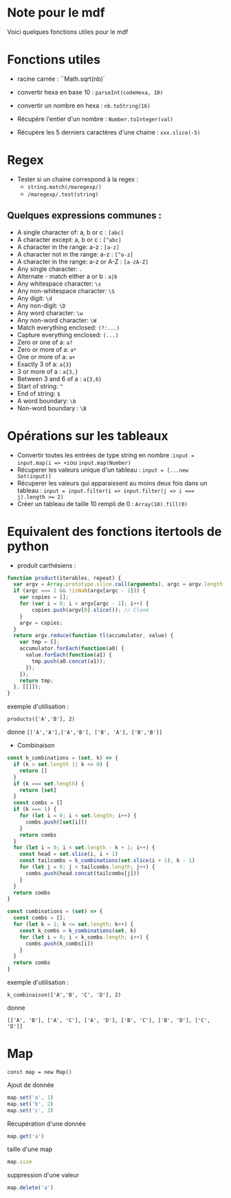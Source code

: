 # Note pour le mdf

Voici quelques fonctions utiles  pour le mdf

# Fonctions utiles

 - racine carrée : ``Math.sqrt(nb)` 
 - convertir hexa en base 10 :   `parseInt(codeHexa, 10)` 
 - convertir un nombre en hexa :    `nb.toString(16)`
 - Récupère l'entier d'un nombre : `Number.toInteger(val)`
 
 - Récupère les 5 derniers caractères d'une chaine : `xxx.slice(-5)`
 
# Regex

- Tester si un chaine correspond à la regex : 
  - `string.match(/maregexp/)`
  - `/maregexp/.test(string)`
  
## Quelques expressions communes : 

 - A single character of: a, b or c : `[abc]`
 - A character except: a, b or c : `[^abc]`
 - A character in the range: a-z : `[a-z]`
 - A character not in the range: a-z : `[^a-z]`
 - A character in the range: a-z or A-Z : `[a-zA-Z]`
 - Any single character: `.`
 - Alternate - match either a or b : `a|b`
 - Any whitespace character:  `\s`
 - Any non-whitespace character: `\S`
 - Any digit: `\d`
 - Any non-digit: `\D`
 - Any word character: `\w`
 - Any non-word character: `\W`
 - Match everything enclosed: `(?:...)`
 - Capture everything enclosed: `(...)`
 - Zero or one of a: `a?`
 - Zero or more of a: `a*`
 - One or more of a: `a+`
 - Exactly 3 of a: `a{3}`
 - 3 or more of a : `a{3,}`
 - Between 3 and 6 of a : `a{3,6}`
 - Start of string: `^`
 - End of string: `$`
 - A word boundary: `\b`
 - Non-word boundary : `\B`

# Opérations sur les tableaux

- Convertir toutes les entrées de type string en nombre :`input = input.map(i => +i`ou `input.map(Number)`
- Récuperer les valeurs unique d'un tableau : `input = [...new Set(input)]`
- Récuperer les valeurs qui apparaissent au moins deux fois dans un tableau : `input = input.filter(i => input.filter(j => i === j).length >= 2)`
- Créer un tableau de taille 10 rempli de 0 : `Array(10).fill(0)`

# Equivalent des fonctions itertools de python

- produit carthésiens :

```js
function product(iterables, repeat) {
  var argv = Array.prototype.slice.call(arguments), argc = argv.length;
  if (argc === 2 && !isNaN(argv[argc - 1])) {
    var copies = [];
    for (var i = 0; i < argv[argc - 1]; i++) {
        copies.push(argv[0].slice()); // Clone
    }
    argv = copies;
  }
  return argv.reduce(function tl(accumulator, value) {
    var tmp = [];
    accumulator.forEach(function(a0) {
      value.forEach(function(a1) {
        tmp.push(a0.concat(a1));
      });
    });
    return tmp;
  }, [[]]);
}
```


exemple d'utilisation :

`products(['A','B'], 2)`

donne
`[['A','A'],['A','B'], ['B', 'A'], ['B','B']]`


- Combinaison

```js
const k_combinations = (set, k) => {
  if (k > set.length || k <= 0) {
    return []
  }
  if (k === set.length) {
    return [set]
  }
  const combs = []
  if (k === 1) {
    for (let i = 0; i < set.length; i++) {
      combs.push([set[i]])
    }
    return combs
  }
  for (let i = 0; i < set.length - k + 1; i++) {
    const head = set.slice(i, i + 1)
    const tailcombs = k_combinations(set.slice(i + 1), k - 1)
    for (let j = 0; j < tailcombs.length; j++) {
      combs.push(head.concat(tailcombs[j]))
    }
  }
  return combs
}

const combinations = (set) => {
  const combs = [];
  for (let k = 1; k <= set.length; k++) {
    const k_combs = k_combinations(set, k)
    for (let i = 0; i < k_combs.length; i++) {
      combs.push(k_combs[i])
    }
  }
  return combs
}
```

exemple d'utilisation :

`k_combinaison(['A','B', 'C', 'D'], 2)`

donne

`[['A', 'B'], ['A', 'C'], ['A', 'D'], ['B', 'C'], ['B', 'D'], ['C', 'D']]`


# Map

`const map = new Map()`

Ajout de donnée  

```js
map.set('a', 1)
map.set('b', 2)
map.set('c', 3)
```

Récupération d'une donnée

```js
map.get('a')
```

taille d'une map

```js
map.size
```

suppression d'une valeur

```js
map.delete('a')
```
